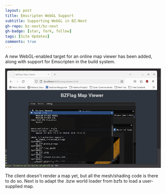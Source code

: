 ```yaml
---
layout: post
title: Emscripten WebGL Support
subtitle: Supporting WebGL in BZ-Next
gh-repo: bz-next/bz-next
gh-badge: [star, fork, follow]
tags: [Site Updates]
comments: true
---
```


A new WebGL-enabled target for an online map viewer has been added, along with support for Emscripten in the build system.

![WebGL Demo](/assets/img/webgl.png)

The client doesn't render a map yet, but all the mesh/shading code is there to do so. Next is to adapt the .bzw world loader
from bzfs to load a user-supplied map.